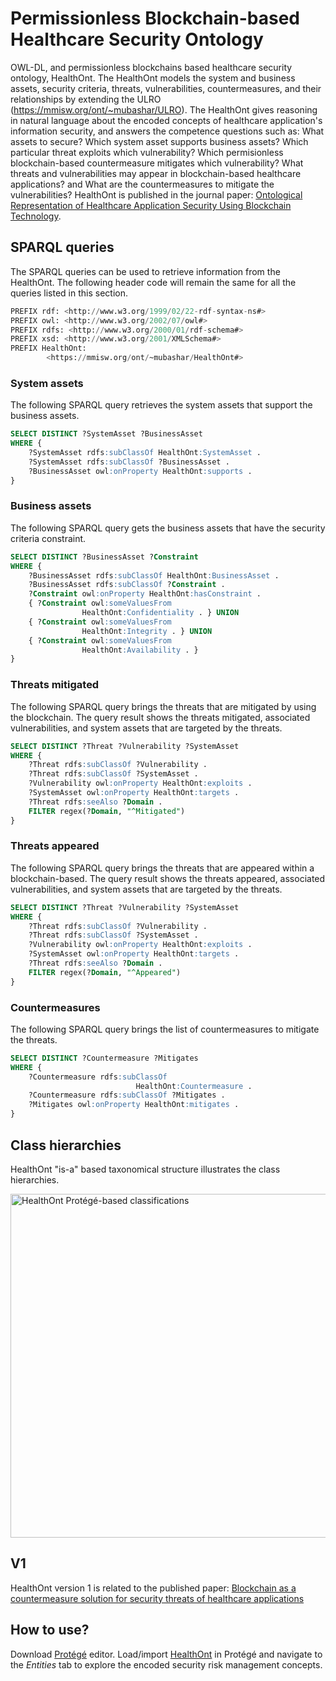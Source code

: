 # Permissionless Blockchain-based Healthcare Security Ontology

OWL-DL, and permissionless blockchains based healthcare security ontology, HealthOnt. The HealthOnt models the system and business assets, security criteria, threats, vulnerabilities, countermeasures, and their relationships by extending the ULRO (https://mmisw.org/ont/~mubashar/ULRO). The HealthOnt gives reasoning in natural language about the encoded concepts of healthcare application's information security, and answers the competence questions such as: What assets to secure? Which system asset supports business assets? Which particular threat exploits which vulnerability? Which permisionless blockchain-based countermeasure mitigates which vulnerability? What threats and vulnerabilities may appear in blockchain-based healthcare applications? and What are the countermeasures to mitigate the vulnerabilities? HealthOnt is published in the journal paper: [Ontological Representation of Healthcare Application Security Using Blockchain Technology](https://doi.org/10.15388/22-INFOR486).

## SPARQL queries
The SPARQL queries can be used to retrieve information from the HealthOnt. The following header code will remain the same for all the queries listed in this section.

```sql
PREFIX rdf: <http://www.w3.org/1999/02/22-rdf-syntax-ns#>
PREFIX owl: <http://www.w3.org/2002/07/owl#>
PREFIX rdfs: <http://www.w3.org/2000/01/rdf-schema#>
PREFIX xsd: <http://www.w3.org/2001/XMLSchema#>
PREFIX HealthOnt:
        <https://mmisw.org/ont/~mubashar/HealthOnt#>
```

### System assets
The following SPARQL query retrieves the system assets that support the business assets.

```sql
SELECT DISTINCT ?SystemAsset ?BusinessAsset
WHERE {
    ?SystemAsset rdfs:subClassOf HealthOnt:SystemAsset .
    ?SystemAsset rdfs:subClassOf ?BusinessAsset .
    ?BusinessAsset owl:onProperty HealthOnt:supports .
}
```

### Business assets
The following SPARQL query gets the business assets that have the security criteria constraint.

```sql
SELECT DISTINCT ?BusinessAsset ?Constraint
WHERE {
    ?BusinessAsset rdfs:subClassOf HealthOnt:BusinessAsset .
    ?BusinessAsset rdfs:subClassOf ?Constraint .
    ?Constraint owl:onProperty HealthOnt:hasConstraint .
    { ?Constraint owl:someValuesFrom
                HealthOnt:Confidentiality . } UNION  
    { ?Constraint owl:someValuesFrom
                HealthOnt:Integrity . } UNION  
    { ?Constraint owl:someValuesFrom
                HealthOnt:Availability . }
}
```

### Threats mitigated
The following SPARQL query brings the threats that are mitigated by using the blockchain. The query result shows the threats mitigated, associated vulnerabilities, and system assets that are targeted by the threats.

```sql
SELECT DISTINCT ?Threat ?Vulnerability ?SystemAsset
WHERE {
    ?Threat rdfs:subClassOf ?Vulnerability .
    ?Threat rdfs:subClassOf ?SystemAsset .
    ?Vulnerability owl:onProperty HealthOnt:exploits .
    ?SystemAsset owl:onProperty HealthOnt:targets .
    ?Threat rdfs:seeAlso ?Domain .
    FILTER regex(?Domain, "^Mitigated") 
}
```
### Threats appeared
The following SPARQL query brings the threats that are appeared within a blockchain-based. The query result shows the threats appeared, associated vulnerabilities, and system assets that are targeted by the threats.

```sql
SELECT DISTINCT ?Threat ?Vulnerability ?SystemAsset
WHERE {
    ?Threat rdfs:subClassOf ?Vulnerability .
    ?Threat rdfs:subClassOf ?SystemAsset .
    ?Vulnerability owl:onProperty HealthOnt:exploits .
    ?SystemAsset owl:onProperty HealthOnt:targets .
    ?Threat rdfs:seeAlso ?Domain .
    FILTER regex(?Domain, "^Appeared") 
}
```

### Countermeasures
The following SPARQL query brings the list of countermeasures to mitigate the threats.

```sql
SELECT DISTINCT ?Countermeasure ?Mitigates
WHERE {
    ?Countermeasure rdfs:subClassOf
                            HealthOnt:Countermeasure .
    ?Countermeasure rdfs:subClassOf ?Mitigates .
    ?Mitigates owl:onProperty HealthOnt:mitigates .
}
```

## Class hierarchies
HealthOnt "is-a" based taxonomical structure illustrates the class hierarchies.

<img src="HealthOnt_As-is_classes.png" width="550" alt="HealthOnt Protégé-based classifications" title="HealthOnt Protégé-based classifications"/>

## V1
HealthOnt version 1 is related to the published paper: [Blockchain as a countermeasure solution for security threats of healthcare applications](https://link.springer.com/chapter/10.1007/978-3-030-85867-4_6)

## How to use?
Download [Protégé](https://protege.stanford.edu) editor. Load/import [HealthOnt](https://mmisw.org/ont/~mubashar/HealthOnt) in Protégé and navigate to the *Entities* tab to explore the encoded security risk management concepts.